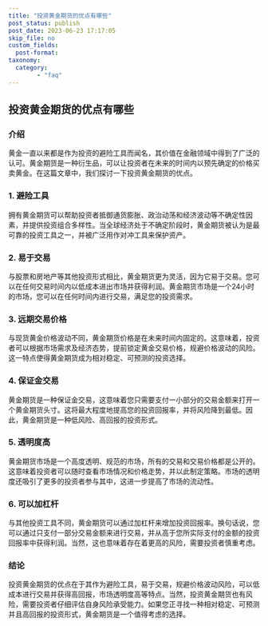 ```yaml
---
title: "投资黄金期货的优点有哪些"
post_status: publish
post_date: 2023-06-23 17:17:05
skip_file: no
custom_fields: 
  post-format: 
taxonomy:
  category:
        - "faq"
---
```


## 投资黄金期货的优点有哪些

### 介绍

黄金一直以来都是作为投资的避险工具而闻名，其价值在金融领域中得到了广泛的认可。黄金期货是一种衍生品，可以让投资者在未来的时间内以预先确定的价格买卖黄金。在这篇文章中，我们探讨一下投资黄金期货的优点。

### 1. 避险工具

拥有黄金期货可以帮助投资者抵御通货膨胀、政治动荡和经济波动等不确定性因素，并提供投资组合多样性。当全球经济处于不确定阶段时，黄金期货被认为是最可靠的投资工具之一，并被广泛用作对冲工具来保护资产。

### 2. 易于交易

与股票和房地产等其他投资形式相比，黄金期货更为灵活，因为它易于交易。您可以在任何交易时间内以低成本进出市场并获得利润。黄金期货市场是一个24小时的市场，您可以在任何时间内进行交易，满足您的投资需求。

### 3. 远期交易价格

与现货黄金价格波动不同，黄金期货价格是在未来时间内固定的。这意味着，投资者可以根据市场需求及经济态势，提前锁定黄金交易价格，规避价格波动的风险。这一特点使得黄金期货成为相对稳定、可预测的投资选择。

### 4. 保证金交易

黄金期货是一种保证金交易，这意味着您只需要支付一小部分的交易金额来打开一个黄金期货头寸。这将最大程度地提高您的投资回报率，并将风险降到最低。因此，黄金期货是一种低风险、高回报的投资形式。

### 5. 透明度高

黄金期货市场是一个高度透明、规范的市场，所有的交易和交易价格都是公开的。这意味着投资者可以随时查看市场情况和价格走势，并以此制定策略。市场的透明度还吸引了更多的投资者参与其中，这进一步提高了市场的流动性。

### 6. 可以加杠杆

与其他投资工具不同，黄金期货可以通过加杠杆来增加投资回报率。换句话说，您可以通过只支付一部分交易金额来进行交易，并从高于您所实际支付的金额的投资回报率中获得利润。当然，这也意味着存在着更高的风险，需要投资者慎重考虑。

### 结论

投资黄金期货的优点在于其作为避险工具，易于交易，规避价格波动风险，可以低成本进行交易并获得高回报，市场透明度高等特点。当然，投资黄金期货也有风险，需要投资者仔细评估自身风险承受能力。如果您正寻找一种相对稳定、可预测并且高回报的投资形式，黄金期货是一个值得考虑的选择。
